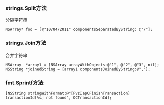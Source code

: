 ### strings.Split方法
分隔字符串
```
NSArray* foo = [@"10/04/2011" componentsSeparatedByString: @"/"];
```

### strings.Join方法
合并字符串
```
NSArray  *array1 = [NSArray arrayWithObjects:@"1", @"2", @"3", nil];
NSString *joinedString = [array1 componentsJoinedByString:@","];
```

### fmt.Sprintf方法
```
[NSString stringWithFormat:@"[FvzIapCFinishTransaction] transactionId[%s] not found", OCTransactionId];
```